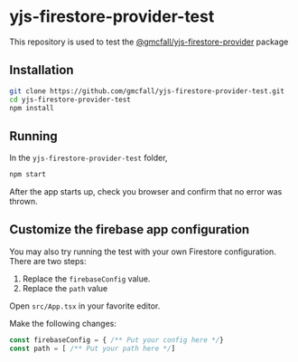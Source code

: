 # yjs-firestore-provider-test

This repository is used to test the [@gmcfall/yjs-firestore-provider](https://www.npmjs.com/package/@gmcfall/yjs-firestore-provider) package

## Installation
```bash
git clone https://github.com/gmcfall/yjs-firestore-provider-test.git
cd yjs-firestore-provider-test
npm install
```


## Running
In the `yjs-firestore-provider-test` folder,

```bash
npm start
```

After the app starts up, check you browser and confirm that no error was thrown.

## Customize the firebase app configuration
You may also try running the test with your own Firestore configuration.
There are two steps:
1. Replace the `firebaseConfig` value.
2. Replace the `path` value

Open `src/App.tsx` in your favorite editor.

Make the following changes:
```javascript
const firebaseConfig = { /** Put your config here */}
const path = [ /** Put your path here */]
```
